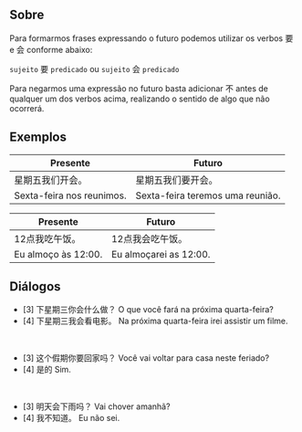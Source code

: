 ## Sobre
Para formarmos frases expressando o futuro podemos utilizar os verbos 要 e 会 conforme abaixo:

`sujeito` 要 `predicado`
ou
`sujeito` 会 `predicado`

Para negarmos uma expressão no futuro basta adicionar 不 antes de qualquer um dos verbos acima, realizando o sentido de algo que não ocorrerá.

## Exemplos
| Presente                  | Futuro                           |
| ------------------------- | -------------------------------- |
| 星期五我们开会。                  | 星期五我们要开会。                        |
| Sexta-feira nos reunimos. | Sexta-feira teremos uma reunião. |

| Presente            | Futuro                 |
| ------------------- | ---------------------- |
| 12点我吃午饭。            | 12点我会吃午饭。              |
| Eu almoço às 12:00. | Eu almoçarei as 12:00. |

## Diálogos

- [3] 下星期三你会什么做？
      O que você fará na próxima quarta-feira?
- [4] 下星期三我会看电影。
      Na próxima quarta-feira irei assistir um filme.

<br>

- [3] 这个假期你要回家吗？
      Você vai voltar para casa neste feriado?
- [4] 是的
      Sim.

<br>

- [3] 明天会下雨吗？
      Vai chover amanhã?
- [4] 我不知道。
      Eu não sei.
